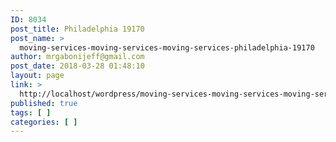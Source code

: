 ```yaml
---
ID: 8034
post_title: Philadelphia 19170
post_name: >
  moving-services-moving-services-moving-services-philadelphia-19170
author: mrgabonijeff@gmail.com
post_date: 2018-03-28 01:48:10
layout: page
link: >
  http://localhost/wordpress/moving-services-moving-services-moving-services-philadelphia-19170/
published: true
tags: [ ]
categories: [ ]
---
```

